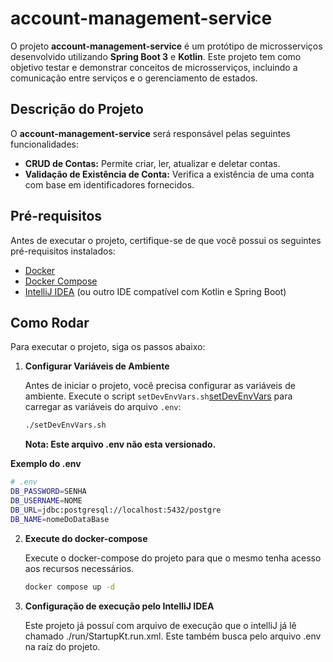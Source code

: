 # account-management-service

O projeto **account-management-service** é um protótipo de microsserviços desenvolvido utilizando **Spring Boot 3** e **Kotlin**. Este projeto tem como objetivo testar e demonstrar conceitos de microsserviços, incluindo a comunicação entre serviços e o gerenciamento de estados.

## Descrição do Projeto

O **account-management-service** será responsável pelas seguintes funcionalidades:

- **CRUD de Contas:** Permite criar, ler, atualizar e deletar contas.
- **Validação de Existência de Conta:** Verifica a existência de uma conta com base em identificadores fornecidos.

## Pré-requisitos

Antes de executar o projeto, certifique-se de que você possui os seguintes pré-requisitos instalados:

- [Docker](https://www.docker.com/get-started)
- [Docker Compose](https://docs.docker.com/compose/install/)
- [IntelliJ IDEA](https://www.jetbrains.com/idea/) (ou outro IDE compatível com Kotlin e Spring Boot)

## Como Rodar

Para executar o projeto, siga os passos abaixo:

1. **Configurar Variáveis de Ambiente**

   Antes de iniciar o projeto, você precisa configurar as variáveis de ambiente. Execute o script `setDevEnvVars.sh`[setDevEnvVars](setDevEnvVars) para carregar as variáveis do arquivo `.env`:

   ```bash
   ./setDevEnvVars.sh
   ```
   
   **Nota: Este arquivo .env não esta versionado.** 

**Exemplo do .env**
   ```bash
   # .env
   DB_PASSWORD=SENHA
   DB_USERNAME=NOME
   DB_URL=jdbc:postgresql://localhost:5432/postgre
   DB_NAME=nomeDoDataBase
   ```

2. **Execute do docker-compose**
   
   Execute o docker-compose do projeto para que o mesmo tenha acesso aos recursos necessários.

   ```bash
   docker compose up -d
   ```

3. **Configuração de execução pelo IntelliJ IDEA**

   Este projeto já possuí com arquivo de execução que o intelliJ já lê chamado ./run/StartupKt.run.xml. Este também busca pelo arquivo .env na raíz do projeto.